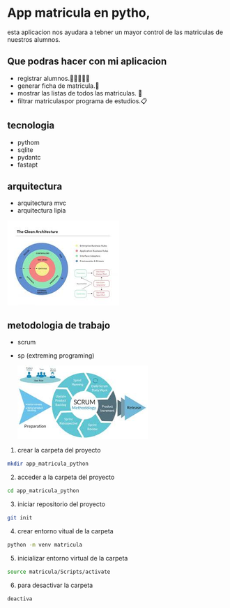 # App matricula en pytho,
esta aplicacion nos ayudara a tebner un mayor control de las matriculas de nuestros alumnos.
## Que podras hacer con mi aplicacion
- registrar alumnos.🧑🏿‍🤝‍🧑🏾
- generar ficha de matricula.🧧
- mostrar las listas de todos las matriculas. 📇
- filtrar matriculaspor programa de estudios.📋
## tecnologia
- pythom
- sqlite
- pydantc
- fastapt
## arquitectura
- arquitectura mvc
- arquitectura lipia

 ![alt text](image.png)
## metodologia de trabajo 
- scrum
- sp (extreming programing)
 
  ![alt text](image-1.png)
1. crear la carpeta del proyecto
```bash
mkdir app_matricula_python
```
2. acceder a la carpeta del proyecto
```bash
cd app_matricula_python
```
3. iniciar repositorio del proyecto
```bash
git init
```
4. crear entorno vitual de la carpeta
 ```bash
 python -m venv matricula
```
5. inicializar entorno virtual de la carpeta
```bash
source matricula/Scripts/activate
```
6. para desactivar la carpeta
```bash
deactiva
``` 
  